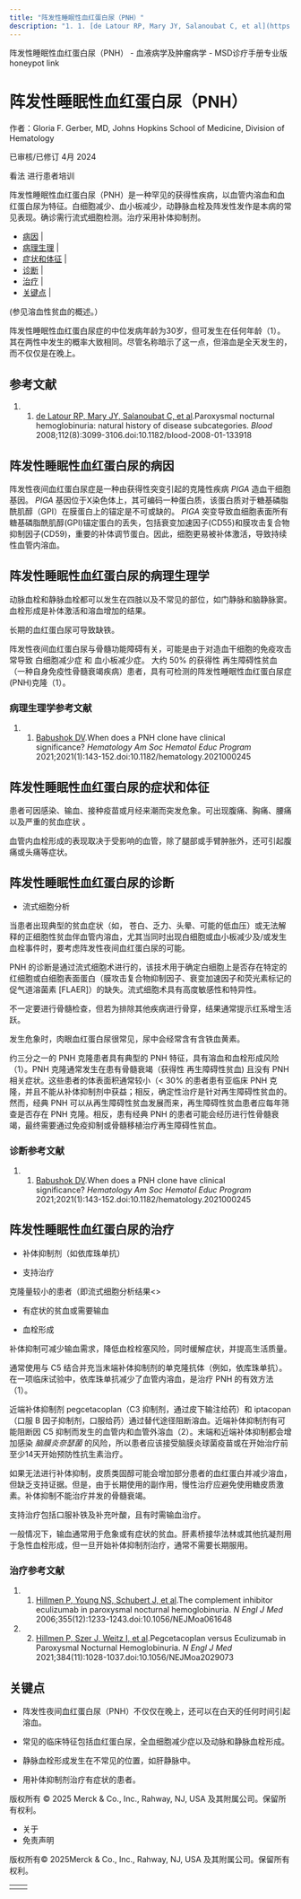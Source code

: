 ```yaml
---
title: "阵发性睡眠性血红蛋白尿（PNH）"
description: "1. 1. [de Latour RP, Mary JY, Salanoubat C, et al](https://pubmed.ncbi.nlm.nih.gov/18535202/).Paroxysmal nocturnal hemoglobinuria: natural history of disease subcategories. _Blood_ 2008;112(8):3099-3106.doi:10.1182/blood-2008-01-133918"
---
```


﻿阵发性睡眠性血红蛋白尿（PNH） - 血液病学及肿瘤病学 - MSD诊疗手册专业版 honeypot link

# 阵发性睡眠性血红蛋白尿（PNH）

作者：Gloria F. Gerber, MD, Johns Hopkins School of Medicine, Division of Hematology

已审核/已修订 4月 2024

看法 进行患者培训

阵发性睡眠性血红蛋白尿（PNH）是一种罕见的获得性疾病，以血管内溶血和血红蛋白尿为特征。白细胞减少、血小板减少，动静脉血栓及阵发性发作是本病的常见表现。确诊需行流式细胞检测。治疗采用补体抑制剂。

- [病因](#病因_v970071_zh) \|
- [病理生理](#病理生理_v970074_zh) \|
- [症状和体征](#症状和体征_v9017636_zh) \|
- [诊断](#诊断_v970078_zh) \|
- [治疗](#治疗_v970090_zh) \|
- [关键点](#关键点_v42596447_zh) \|

(参见溶血性贫血的概述。）

阵发性睡眠性血红蛋白尿症的中位发病年龄为30岁，但可发生在任何年龄（1）。其在两性中发生的概率大致相同。尽管名称暗示了这一点，但溶血是全天发生的，而不仅仅是在晚上。

## 参考文献

1. 1. [de Latour RP, Mary JY, Salanoubat C, et al](https://pubmed.ncbi.nlm.nih.gov/18535202/).Paroxysmal nocturnal hemoglobinuria: natural history of disease subcategories. _Blood_ 2008;112(8):3099-3106.doi:10.1182/blood-2008-01-133918


## 阵发性睡眠性血红蛋白尿的病因

阵发性夜间血红蛋白尿症是一种由获得性突变引起的克隆性疾病 _PIGA_ 造血干细胞基因。 _PIGA_ 基因位于X染色体上，其可编码一种蛋白质，该蛋白质对于糖基磷脂酰肌醇（GPI）在膜蛋白上的锚定是不可或缺的。 _PIGA_ 突变导致血细胞表面所有糖基磷脂酰肌醇(GPI)锚定蛋白的丢失，包括衰变加速因子(CD55)和膜攻击复合物抑制因子(CD59)，重要的补体调节蛋白。因此，细胞更易被补体激活，导致持续性血管内溶血。

## 阵发性睡眠性血红蛋白尿的病理生理学

动脉血栓和静脉血栓都可以发生在四肢以及不常见的部位，如门静脉和脑静脉窦。血栓形成是补体激活和溶血增加的结果。

长期的血红蛋白尿可导致缺铁。

阵发性夜间血红蛋白尿与骨髓功能障碍有关，可能是由于对造血干细胞的免疫攻击常导致 白细胞减少症 和 血小板减少症。 大约 50% 的获得性 再生障碍性贫血（一种自身免疫性骨髓衰竭疾病）患者，具有可检测的阵发性睡眠性血红蛋白尿症(PNH)克隆（1）。

### 病理生理学参考文献

1. 1. [Babushok DV](https://www.ncbi.nlm.nih.gov/pmc/articles/PMC8791108/).When does a PNH clone have clinical significance? _Hematology Am Soc Hematol Educ Program_ 2021;2021(1):143-152.doi:10.1182/hematology.2021000245


## 阵发性睡眠性血红蛋白尿的症状和体征

患者可因感染、输血、接种疫苗或月经来潮而突发危象。可出现腹痛、胸痛、腰痛以及严重的贫血症状 。

血管内血栓形成的表现取决于受影响的血管，除了腿部或手臂肿胀外，还可引起腹痛或头痛等症状。

## 阵发性睡眠性血红蛋白尿的诊断

- 流式细胞分析


当患者出现典型的贫血症状（如， 苍白、乏力、头晕、可能的低血压）或无法解释的正细胞性贫血伴血管内溶血，尤其当同时出现白细胞或血小板减少及/或发生血栓事件时，要考虑阵发性夜间血红蛋白尿的可能。

PNH 的诊断是通过流式细胞术进行的，该技术用于确定白细胞上是否存在特定的红细胞或白细胞表面蛋白（膜攻击复合物抑制因子、衰变加速因子和荧光素标记的促气道溶菌素 \[FLAER\]）的缺失。流式细胞术具有高度敏感性和特异性。

不一定要进行骨髓检查，但若为排除其他疾病进行骨穿，结果通常提示红系增生活跃。

发生危象时，肉眼血红蛋白尿很常见，尿中会经常含有含铁血黄素。

约三分之一的 PNH 克隆患者具有典型的 PNH 特征，具有溶血和血栓形成风险（1）。PNH 克隆通常发生在患有骨髓衰竭（获得性 再生障碍性贫血) 且没有 PNH 相关症状。这些患者的体表面积通常较小（< 30% 的患者患有亚临床 PNH 克隆，并且不能从补体抑制剂中获益；相反，确定性治疗是针对再生障碍性贫血的。 然而，经典 PNH 可以从再生障碍性贫血发展而来，再生障碍性贫血患者应每年筛查是否存在 PNH 克隆。相反，患有经典 PNH 的患者可能会经历进行性骨髓衰竭，最终需要通过免疫抑制或骨髓移植治疗再生障碍性贫血。

### 诊断参考文献

1. 1. [Babushok DV](https://www.ncbi.nlm.nih.gov/pmc/articles/PMC8791108/).When does a PNH clone have clinical significance? _Hematology Am Soc Hematol Educ Program_ 2021;2021(1):143-152.doi:10.1182/hematology.2021000245


## 阵发性睡眠性血红蛋白尿的治疗

- 补体抑制剂（如依库珠单抗）

- 支持治疗


克隆量较小的患者（即流式细胞分析结果<>

- 有症状的贫血或需要输血

- 血栓形成


补体抑制可减少输血需求，降低血栓栓塞风险，同时缓解症状，并提高生活质量。

通常使用与 C5 结合并充当末端补体抑制剂的单克隆抗体（例如，依库珠单抗）。在一项临床试验中，依库珠单抗减少了血管内溶血，是治疗 PNH 的有效方法（1）。

近端补体抑制剂 pegcetacoplan（C3 抑制剂，通过皮下输注给药）和 iptacopan（口服 B 因子抑制剂，口服给药）通过替代途径阻断溶血。近端补体抑制剂有可能阻断因 C5 抑制而发生的血管内和血管外溶血（2）。末端和近端补体抑制都会增加感染 _脑膜炎奈瑟菌_ 的风险，所以患者应该接受脑膜炎球菌疫苗或在开始治疗前至少14天开始预防性抗生素治疗。

如果无法进行补体抑制，皮质类固醇可能会增加部分患者的血红蛋白并减少溶血，但缺乏支持证据。但是，由于长期使用的副作用，慢性治疗应避免使用糖皮质激素。补体抑制不能治疗并发的骨髓衰竭。

支持治疗包括口服补铁及补充叶酸，且有时需输血治疗。

一般情况下，输血通常用于危象或有症状的贫血。肝素桥接华法林或其他抗凝剂用于急性血栓形成，但一旦开始补体抑制剂治疗，通常不需要长期服用。

### 治疗参考文献

1. 1. [Hillmen P, Young NS, Schubert J, et al](https://pubmed.ncbi.nlm.nih.gov/16990386/).The complement inhibitor eculizumab in paroxysmal nocturnal hemoglobinuria. _N Engl J Med_ 2006;355(12):1233-1243.doi:10.1056/NEJMoa061648

2. 2. [Hillmen P, Szer J, Weitz I, et al](https://pubmed.ncbi.nlm.nih.gov/33730455/).Pegcetacoplan versus Eculizumab in Paroxysmal Nocturnal Hemoglobinuria. _N Engl J Med_ 2021;384(11):1028-1037.doi:10.1056/NEJMoa2029073


## 关键点

- 阵发性夜间血红蛋白尿（PNH）不仅仅在晚上，还可以在白天的任何时间引起溶血。

- 常见的临床特征包括血红蛋白尿，全血细胞减少症以及动脉和静脉血栓形成。

- 静脉血栓形成发生在不常见的位置，如肝静脉中。

- 用补体抑制剂治疗有症状的患者。




版权所有 © 2025
Merck & Co., Inc., Rahway, NJ, USA 及其附属公司。保留所有权利。

- 关于
- 免责声明

版权所有© 2025Merck & Co., Inc., Rahway, NJ, USA 及其附属公司。保留所有权利。

|     |     |
| --- | --- |
|  |  |
